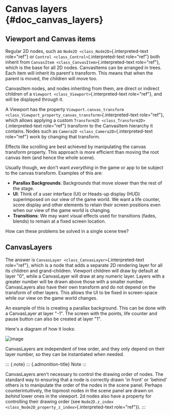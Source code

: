 Canvas layers {#doc_canvas_layers}
=============

Viewport and Canvas items
-------------------------

Regular 2D nodes, such as `Node2D <class_Node2D>`{.interpreted-text
role="ref"} or `Control <class_Control>`{.interpreted-text role="ref"}
both inherit from `CanvasItem <class_CanvasItem>`{.interpreted-text
role="ref"}, which is the base for all 2D nodes. CanvasItems can be
arranged in trees. Each item will inherit its parent\'s transform. This
means that when the parent is moved, the children will move too.

CanvasItem nodes, and nodes inheriting from them, are direct or indirect
children of a `Viewport <class_Viewport>`{.interpreted-text role="ref"},
and will be displayed through it.

A Viewport has the property
`Viewport.canvas_transform <class_Viewport_property_canvas_transform>`{.interpreted-text
role="ref"}, which allows applying a custom
`Transform2D <class_Transform2D>`{.interpreted-text role="ref"}
transform to the CanvasItem hierarchy it contains. Nodes such as
`Camera2D <class_Camera2D>`{.interpreted-text role="ref"} work by
changing that transform.

Effects like scrolling are best achieved by manipulating the canvas
transform property. This approach is more efficient than moving the root
canvas item (and hence the whole scene).

Usually though, we don\'t want *everything* in the game or app to be
subject to the canvas transform. Examples of this are:

-   **Parallax Backgrounds**: Backgrounds that move slower than the rest
    of the stage.
-   **UI**: Think of a user interface (UI) or Heads-up display (HUD)
    superimposed on our view of the game world. We want a life counter,
    score display and other elements to retain their screen positions
    even when our view of the game world is changing.
-   **Transitions**: We may want visual effects used for transitions
    (fades, blends) to remain at a fixed screen location.

How can these problems be solved in a single scene tree?

CanvasLayers
------------

The answer is `CanvasLayer <class_CanvasLayer>`{.interpreted-text
role="ref"}, which is a node that adds a separate 2D rendering layer for
all its children and grand-children. Viewport children will draw by
default at layer \"0\", while a CanvasLayer will draw at any numeric
layer. Layers with a greater number will be drawn above those with a
smaller number. CanvasLayers also have their own transform and do not
depend on the transform of other layers. This allows the UI to be fixed
in screen-space while our view on the game world changes.

An example of this is creating a parallax background. This can be done
with a CanvasLayer at layer \"-1\". The screen with the points, life
counter and pause button can also be created at layer \"1\".

Here\'s a diagram of how it looks:

![image](img/canvaslayers.png)

CanvasLayers are independent of tree order, and they only depend on
their layer number, so they can be instantiated when needed.

::: {.note}
::: {.admonition-title}
Note
:::

CanvasLayers aren\'t necessary to control the drawing order of nodes.
The standard way to ensuring that a node is correctly drawn \'in front\'
or \'behind\' others is to manipulate the order of the nodes in the
scene panel. Perhaps counterintuitively, the topmost nodes in the scene
panel are drawn on *behind* lower ones in the viewport. 2d nodes also
have a property for controlling their drawing order (see
`Node2D.z_index <class_Node2D_property_z_index>`{.interpreted-text
role="ref"}).
:::
